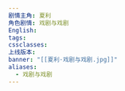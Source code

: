 ```yaml
---
剧情主角: 夏利
角色剧情: 戏剧与戏剧
English: 
tags: 
cssclasses: 
上线版本: 
banner: "[[夏利·戏剧与戏剧.jpg]]"
aliases:
  - 戏剧与戏剧
---
```

